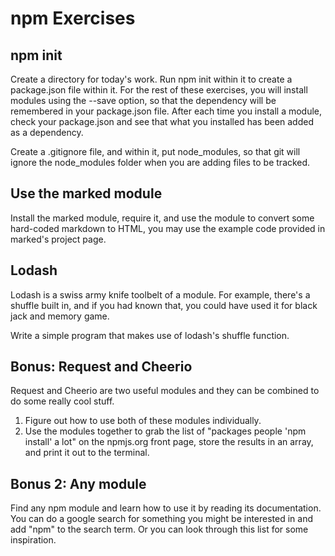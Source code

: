 # npm Exercises

## npm init

Create a directory for today's work. Run npm init within it to create a package.json file within it. For the rest of these exercises, you will install modules using the --save option, so that the dependency will be remembered in your package.json file. After each time you install a module, check your package.json and see that what you installed has been added as a dependency.

Create a .gitignore file, and within it, put node_modules, so that git will ignore the node_modules folder when you are adding files to be tracked.

## Use the marked module

Install the marked module, require it, and use the module to convert some hard-coded markdown to HTML, you may use the example code provided in marked's project page.

## Lodash

Lodash is a swiss army knife toolbelt of a module. For example, there's a shuffle built in, and if you had known that, you could have used it for black jack and memory game.

Write a simple program that makes use of lodash's shuffle function.

## Bonus: Request and Cheerio

Request and Cheerio are two useful modules and they can be combined to do some really cool stuff.

1. Figure out how to use both of these modules individually.
2. Use the modules together to grab the list of "packages people 'npm install' a lot" on the npmjs.org front page, store the results in an array, and print it out to the terminal.

## Bonus 2: Any module

Find any npm module and learn how to use it by reading its documentation. You can do a google search for something you might be interested in and add "npm" to the search term. Or you can look through this list for some inspiration.